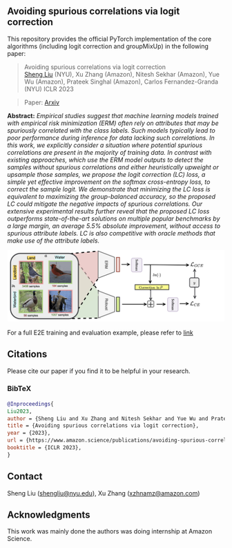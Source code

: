 ##  Avoiding spurious correlations via logit correction
This repository provides the official PyTorch implementation of the core algorithms (including logit correction and groupMixUp) in the following paper:
> Avoiding spurious correlations via logit correction <br>
> [Sheng Liu](https://shengliu66.github.io/) (NYU),  Xu Zhang (Amazon), Nitesh Sekhar (Amazon), Yue Wu (Amazon), Prateek Singhal (Amazon), Carlos Fernandez-Granda (NYU)
>  ICLR 2023<br>

> Paper: [Arxiv](https://arxiv.org/abs/2212.01433) <br>

**Abstract:** 
*Empirical studies suggest that machine learning models trained with empirical risk minimization (ERM) often rely on attributes that may be spuriously correlated with the class labels. Such models typically lead to poor performance during inference for data lacking such correlations. In this work, we explicitly consider a situation where potential spurious correlations are present in the majority of training data. In contrast with existing approaches, which use the ERM model outputs to detect the samples without spurious correlations and either heuristically upweight or upsample those samples, we propose the logit correction (LC) loss, a simple yet effective improvement on the softmax cross-entropy loss, to correct the sample logit. We demonstrate that minimizing the LC loss is equivalent to maximizing the group-balanced accuracy, so the proposed LC could mitigate the negative impacts of spurious correlations. Our extensive experimental results further reveal that the proposed LC loss outperforms state-of-the-art solutions on multiple popular benchmarks by a large margin, an average 5.5% absolute improvement, without access to spurious attribute labels. LC is also competitive with oracle methods that make use of the attribute labels.*<br>

<p align="center">
  <img src="images/main.jpg" />
</p>

For a full E2E training and evaluation example, please refer to [link](https://github.com/shengliu66/LC)

## Citations

Please cite our paper if you find it to be helpful in your research. 

### BibTeX
```bibtex
@Inproceedings{
Liu2023, 
author = {Sheng Liu and Xu Zhang and Nitesh Sekhar and Yue Wu and Prateek Singhal and Carlos Fernandez-Granda}, 
title = {Avoiding spurious correlations via logit correction}, 
year = {2023}, 
url = {https://www.amazon.science/publications/avoiding-spurious-correlations-via-logit-correction}, 
booktitle = {ICLR 2023}, 
}
```

## Contact
Sheng Liu (shengliu@nyu.edu), Xu Zhang (xzhnamz@amazon.com)

## Acknowledgments
This work was mainly done the authors was doing internship at Amazon Science. 
